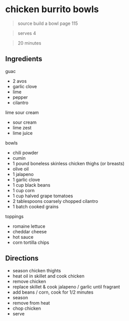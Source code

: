 # chicken burrito bowls

> source build a bowl page 115

> serves 4

> 20 minutes

## Ingredients

guac

- 2 avos
- garlic clove
- lime
- pepper
- cilantro

lime sour cream

- sour cream
- lime zest
- lime juice

bowls

- chili powder
- cumin
- 1 pound boneless skinless chicken thighs (or breasts)
- olive oil
- 1 jalapeno
- 1 garlic clove
- 1 cup black beans
- 1 cup corn
- 1 cup halved grape tomatoes
- 2 tablespoons coarsely chopped cilantro
- 1 batch cooked grains

toppings
- romaine lettuce
- cheddar cheese
- hot sauce
- corn tortilla chips

## Directions

- season chicken thights
- heat oil in skillet and cook chicken
- remove chicken
- replace skillet & cook jalapeno / garlic until fragrant
- add beans / corn, cook for 1/2 minutes
- season
- remove from heat
- chop chicken
- serve
